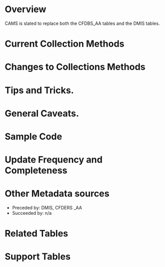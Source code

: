 # Overview

CAMS is slated to replace both the CFDBS_AA tables and the DMIS tables.

# Current Collection Methods

# Changes to Collections Methods

# Tips and Tricks.

# General Caveats.

# Sample Code


# Update Frequency and Completeness 

# Other Metadata sources

+ Preceded by: DMIS, CFDERS _AA
+ Succeeded by: n/a

# Related Tables 

# Support Tables 

